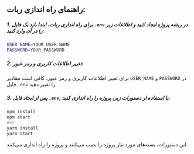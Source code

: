 ## راهنمای راه اندازی ربات:

##### 1. برای راه اندازی ربات، ابتدا باید یک فایل `.env` در ریشه پروژه ایجاد کنید و اطلاعات زیر را در آن وارد کنید:
```bash
USER_NAME=YOUR_USER_NAME
PASSWORD=YOUR_PASSWORD
```

##### 2. تغییر اطلاعات کاربری و رمز عبور:
برای تغییر اطلاعات کاربری و رمز عبور، کافی است مقادیر `USER_NAME` و `PASSWORD` در فایل `.env` را تغییر دهید.

##### 3. پس از ایجاد فایل `.env`, با استفاده از دستورات زیر، پروژه را راه اندازی کنید:
```bash
npm install
npm start
#or
yarn install
yarn start
```
این دستورات، بسته‌های مورد نیاز پروژه را نصب می‌کنند و پروژه را راه اندازی می‌کنند.
